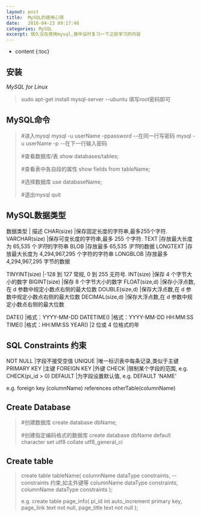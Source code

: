 ```yaml
---
layout: post
title:  MySQL的使用心得
date:   2016-04-23 09:17:48
categories: MySQL
excerpt: 很久没在使用mysql,做毕设时复习一下之前学习的内容
---
```


* content
{:toc}

## 安装
*MySQL for Linux*
>sudo apt-get install mysql-server	--ubuntu
填写root密码即可

## MySQL命令
>#进入mysql
>mysql -u userName -ppassword		--在同一行写密码
>mysql -u userName -p			--在下一行输入密码
>
>#查看数据库/表
>show databases/tables;
>
>#查看表中各自段的属性
>show fields from tableName;
>
>#选择数据库
>use databaseName;
>
>#退出mysql
>quit

## MySQL数据类型
数据类型	|	描述
CHAR(size)	|保存固定长度的字符串,最多255个字符.
VARCHAR(size)	|保存可变长度的字符串,最多 255 个字符.
TEXT		|存放最大长度为 65,535 个*字符*的字符串
BLOB		|存放最多 65,535 *字节*的数据
LONGTEXT	|存放最大长度为 4,294,967,295 个字符的字符串
LONGBLOB	|存放最多 4,294,967,295 字节的数据

TINYINT(size)	|-128 到 127 常规, 0 到 255 无符号.
INT(size)	|保存 4 个字节大小的数字
BIGINT(size)	|保存 8 个字节大小的数字
FLOAT(size,d)	|保存小浮点数,在 d 参数中规定小数点右侧的最大位数
DOUBLE(size,d)	|保存大浮点数,在 d 参数中规定小数点右侧的最大位数
DECIMAL(size,d)	|保存大浮点数,在 d 参数中规定小数点右侧的最大位数

DATE()		|格式：YYYY-MM-DD
DATETIME()	|格式：YYYY-MM-DD HH:MM:SS
TIME()		|格式：HH:MM:SS
YEAR()		|2 位或 4 位格式的年

## SQL Constraints 约束
NOT NULL	|字段不接受空值
UNIQUE		|唯一标识表中每条记录,类似于主键
PRIMARY KEY	|主键
FOREIGN KEY	|外键
CHECK		|限制某个字段的范围, e.g. CHECK(pi_id > 0)
DEFAULT		|为字段设置默认值, e.g. DEFAULT 'NAME'

e.g.
foreign key (columnName) references otherTable(columnName)

## Create Database
>#创建数据库
>create database dbName;
>
>#创建指定编码格式的数据库
>create database dbName default character set utf8 collate utf8_general_ci

## Create table
>create table tableName(
>columnName dataType constraints,	--constraints 约束,如主外键等
>columnName dataType constraints,
>columnName dataType constraints
>);
>
>e.g.
>create table page_info(
>pi_id int auto_increment primary key,
>page_link text not null,
>page_title text not null
>);
